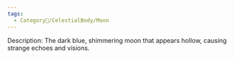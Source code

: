 ```yaml
---
tags:
  - Category🔰/CelestialBody/Moon
---
```

Description:
	The dark blue, shimmering moon that appears hollow, causing strange echoes and visions.
